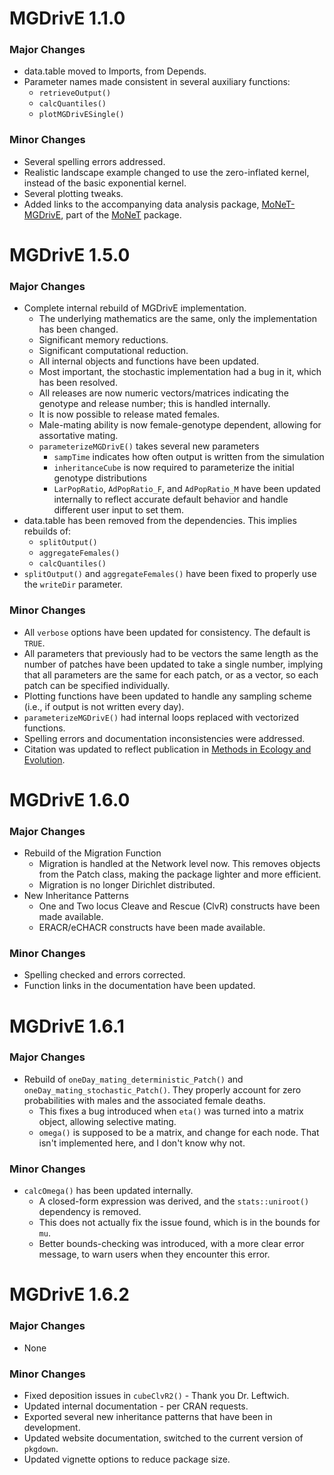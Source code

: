# MGDrivE 1.1.0

### Major Changes

* data.table moved to Imports, from Depends.
* Parameter names made consistent in several auxiliary functions:
  * `retrieveOutput()`
  * `calcQuantiles()`
  * `plotMGDrivESingle()`

### Minor Changes

* Several spelling errors addressed.
* Realistic landscape example changed to use the zero-inflated kernel, instead of the basic exponential kernel.
* Several plotting tweaks.
* Added links to the accompanying data analysis package, [MoNeT-MGDrivE](https://pypi.org/project/MoNeT-MGDrivE/), part of the [MoNeT](https://chipdelmal.github.io/MoNeT/) package.



# MGDrivE 1.5.0

### Major Changes

* Complete internal rebuild of MGDrivE implementation.
  * The underlying mathematics are the same, only the implementation has been changed.
  * Significant memory reductions.
  * Significant computational reduction.
  * All internal objects and functions have been updated.
  * Most important, the stochastic implementation had a bug in it, which has been resolved.
  * All releases are now numeric vectors/matrices indicating the genotype and release number; this is handled internally.
  * It is now possible to release mated females.
  * Male-mating ability is now female-genotype dependent, allowing for assortative mating.
  * `parameterizeMGDrivE()` takes several new parameters
    * `sampTime` indicates how often output is written from the simulation
    * `inheritanceCube` is now required to parameterize the initial genotype distributions
    * `LarPopRatio`, `AdPopRatio_F`, and `AdPopRatio_M` have been updated internally to reflect accurate default behavior and handle different user input to set them.
* data.table has been removed from the dependencies. This implies rebuilds of:
  * `splitOutput()`
  * `aggregateFemales()`
  * `calcQuantiles()`
* `splitOutput()` and `aggregateFemales()` have been fixed to properly use the `writeDir` parameter.

### Minor Changes

* All `verbose` options have been updated for consistency. The default is `TRUE`.
* All parameters that previously had to be vectors the same length as the number of patches have been updated to take a single number, implying that all parameters are the same for each patch, or as a vector, so each patch can be specified individually.
* Plotting functions have been updated to handle any sampling scheme (i.e., if output is not written every day). 
* `parameterizeMGDrivE()` had internal loops replaced with vectorized functions.
* Spelling errors and documentation inconsistencies were addressed.
* Citation was updated to reflect publication in [Methods in Ecology and Evolution](https://besjournals.onlinelibrary.wiley.com/doi/full/10.1111/2041-210X.13318).



# MGDrivE 1.6.0

### Major Changes

* Rebuild of the Migration Function
  * Migration is handled at the Network level now. This removes objects from the Patch class, making the package lighter and more efficient.
  * Migration is no longer Dirichlet distributed.
* New Inheritance Patterns
  * One and Two locus Cleave and Rescue (ClvR) constructs have been made available.
  * ERACR/eCHACR constructs have been made available.

### Minor Changes

* Spelling checked and errors corrected.
* Function links in the documentation have been updated.



# MGDrivE 1.6.1

### Major Changes

* Rebuild of `oneDay_mating_deterministic_Patch()` and `oneDay_mating_stochastic_Patch()`. They properly account for zero probabilities with males and the associated female deaths.
  * This fixes a bug introduced when `eta()` was turned into a matrix object, allowing selective mating.
  * `omega()` is supposed to be a matrix, and change for each node. That isn't implemented here, and I don't know why not.

### Minor Changes

* `calcOmega()` has been updated internally.
  * A closed-form expression was derived, and the `stats::uniroot()` dependency is removed.
  * This does not actually fix the issue found, which is in the bounds for `mu`.
  * Better bounds-checking was introduced, with a more clear error message, to warn users when they encounter this error.



# MGDrivE 1.6.2

### Major Changes

* None

### Minor Changes

* Fixed deposition issues in `cubeClvR2()` - Thank you Dr. Leftwich.
* Updated internal documentation - per CRAN requests.
* Exported several new inheritance patterns that have been in development. 
* Updated website documentation, switched to the current version of `pkgdown`.
* Updated vignette options to reduce package size. 
